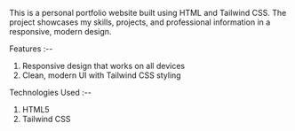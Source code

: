 This is a personal portfolio website built using HTML and Tailwind CSS. The project showcases my skills, projects, and professional information in a responsive, modern design.

Features :--
1. Responsive design that works on all devices
2. Clean, modern UI with Tailwind CSS styling

Technologies Used :--
1. HTML5
2. Tailwind CSS 
